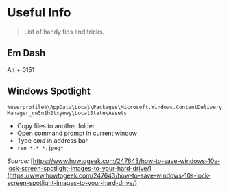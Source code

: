 
# Useful Info

> List of handy tips and tricks.

## Em Dash

Alt + 0151

## Windows Spotlight

``%userprofile%\AppData\Local\Packages\Microsoft.Windows.ContentDeliveryManager_cw5n1h2txyewy\LocalState\Assets``

-   Copy files to another folder
-   Open command prompt in current window
-   Type _cmd_ in address bar
-   ``ren *.* *.jpeg*``

*Source:* [https://www.howtogeek.com/247643/how-to-save-windows-10s-lock-screen-spotlight-images-to-your-hard-drive/](https://www.howtogeek.com/247643/how-to-save-windows-10s-lock-screen-spotlight-images-to-your-hard-drive/)
<!--stackedit_data:
eyJoaXN0b3J5IjpbLTk3MTQ2MzA4N119
-->
